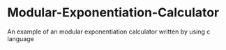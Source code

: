 # Modular-Exponentiation-Calculator
An example of an modular exponentiation calculator written by using c language
